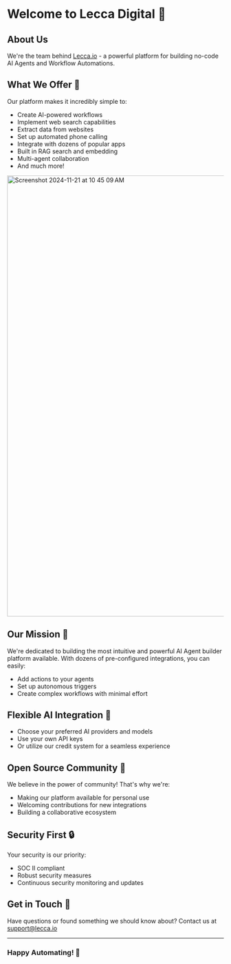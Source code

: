 # Welcome to Lecca Digital 🚀

## About Us
We're the team behind [Lecca.io](https://lecca.io) - a powerful platform for building no-code AI Agents and Workflow Automations.

## What We Offer 🤖

Our platform makes it incredibly simple to:
- Create AI-powered workflows
- Implement web search capabilities
- Extract data from websites
- Set up automated phone calling
- Integrate with dozens of popular apps
- Built in RAG search and embedding
- Multi-agent collaboration
- And much more!

<img width="1026" alt="Screenshot 2024-11-21 at 10 45 09 AM" src="https://github.com/user-attachments/assets/ecbc4b18-82a2-4c40-a5d3-2fd822fc92b1">


## Our Mission 🎯

We're dedicated to building the most intuitive and powerful AI Agent builder platform available. With dozens of pre-configured integrations, you can easily:
- Add actions to your agents
- Set up autonomous triggers
- Create complex workflows with minimal effort

## Flexible AI Integration 🧠

- Choose your preferred AI providers and models
- Use your own API keys
- Or utilize our credit system for a seamless experience

## Open Source Community 💪

We believe in the power of community! That's why we're:
- Making our platform available for personal use
- Welcoming contributions for new integrations
- Building a collaborative ecosystem

## Security First 🔒

Your security is our priority:
- SOC II compliant
- Robust security measures
- Continuous security monitoring and updates

## Get in Touch 📧

Have questions or found something we should know about? 
Contact us at support@lecca.io

---

### Happy Automating! 🎉
